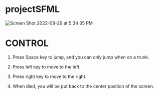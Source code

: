 # projectSFML

![Screen Shot 2022-09-29 at 5 34 35 PM](https://user-images.githubusercontent.com/111780730/193160161-e87581f3-c9e4-4444-9762-a8515b926b3a.png)

# CONTROL

1. Press Space key to jump, and you can only jump when on a trunk.

2. Press left key to move to the left.

3. Press right key to move to the right.

4. When died, you will be put back to the center position of the screen.
